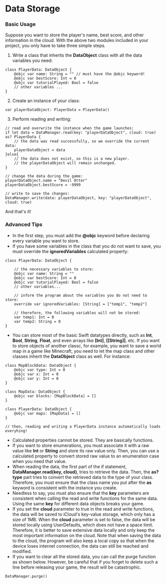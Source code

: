 # Data Storage
### Basic Usage
Suppose you want to store the player's name, best score, and other information in the cloud. With the above two modules included in your project, you only have to take three simple steps.
1. Write a class that inherits the **DataObject** class with all the data variables you need:
```
class PlayerData: DataObject {   
    @objc var name: String = "" // must have the @objc keyword!
    @objc var bestScore: Int = 0
    @objc var tutorialPlayed: Bool = false
    // other variables ...
}
```
2. Create an instance of your class:
```
var playerDataObject: PlayerData = PlayerData()
```
3. Perform reading and writing:
```
// read and overwrite the instance when the game launches:
if let data = DataManager.read(key: "playerDataObject", cloud: true) as? PlayerData {
    // the data was read successfully, so we override the current data:
    playerDataObject = data
}else{
    // the data does not exist, so this is a new player.
    // the playerDataObject will remain unchanged.
}

// change the data during the game:
playerDataObject.name = "Devil Otter"
playerDataObject.bestScore = -9999

// write to save the changes:
DataManager.write(data: playerDataObject, key: "playerDataObject", cloud: true)
```
And that's it!
### Advanced Tips
- In the first step, you must add the **@objc** keyword before declaring every variable you want to store.
- If you have some variables in the class that you do not want to save, you must override the **ignoredVariables** calculated property:
```
class PlayerData: DataObject {

    // the necessary variables to store:
    @objc var name: String = ""
    @objc var bestScore: Int = 0
    @objc var tutorialPlayed: Bool = false
    // other variables...

    // inform the program about the variables you do not need to store:
    override var ignoredVariables: [String] = ["temp1", "temp2"]

    // therefore, the following variables will not be stored:
    var temp1: Int = 0
    var temp2: String = 0
}
```
- You can store most of the basic Swift datatypes directly, such as **Int**, **Bool**, **String**, **Float**, and even arrays like **[Int]**, **[[String]]**, etc. If you want to store objects of another classc, for example, you want to save a world map in a game like Minecraft, you need to let the map class and other classes inherit the **DataObject** class as well. For instance:
```
class MapBlockData: DataObject {
    @objc var type: Int = 0
    @objc var x: Int = 0
    @objc var y: Int = 0
}

class MapData: DataObject {
    @objc var blocks: [MapBlockData] = []
}

class PlayerData: DataObject {
    @objc var maps: [MapData] = []
}

// then, reading and writing a PlayerData instance automatically loads everyhing!
```
- Calculated properties cannot be stored. They are basically functions.
- If you want to store enumerations, you must associate it with a raw value like **Int** or **String** and store its raw value only. Then, you can use a calculated property to convert stored raw value to an enumeration case when you need that value.
- When reading the data, the first part of the if statement, **DataManager.read(key, cloud)**, tries to retrieve the data. Then, the **as? type** part tries to convert the retrieved data to the type of your class. Therefore, you must ensure that the class name you put after the **as** keyword is consistent with the instance you create.
- Needless to say, you must also ensure that the **key** parameters are consistent when calling the read and write functions for the same data. Using the same **key** for different data objects breaks your game.
- If you set the **cloud** parameter to true in the read and write functions, the data will be saved to iCloud's key-value storage, which only has a size of 1MB. When the **cloud** parameter is set to false, the data will be stored locally using UserDefaults, which does not have a space limit. Therefore, it is better to save extensive data locally and only keep the most important information on the cloud. Note that when saving the data to the cloud, the program will also keep a local copy so that when the device loses internet connection, the data can still be reached and modified.
- If you want to clear all the stored data, you can call the purge function as shown below. However, be careful that if you forget to delete such a line before releasing your game, the result will be catastrophic.
```
DataManager.purge()
```
